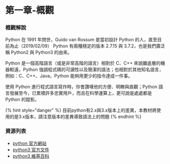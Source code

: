 # 第一章-概觀

### 概觀解說

Python 在 1991 年問世，Guido van Rossum 是當初設計 Python 的人，直至目前為止（2019/02/09） Python 有兩種穩定的版本 2.7.15 與 3.7.2，也是我們廣泛稱 Python2 與 Python3 的由來。

Python 是一個高階語言（或是非常高階的語言）相對於 C、C++ 來說離底層的機器較遠，Python 強調程式碼的可讀性以及簡潔的語法；也相對於其他知名語言，例如：C、C++、Java，Python 能夠用更少的指令達成一件事。

使用 Python 進行程式語言寫作時，你會讚嘆他的方便、明瞭與直觀；Python 語言發展至今，已累積許多忠實用戶，而且在科學運算上，更可說是處處都是 Python 的蹤影。

{% hint style="danger" %}
目前python有2.x與3.x版本上的差異，本教材將使用的是3.x版本，請注意版本的差異導致語法上的問題
{% endhint %}

### 資源列表

* [python 官方網站](%20https://www.python.org/)
* [python3 官方文件](https://docs.python.org/3/)
* [python3 維基百科](https://zh.wikipedia.org/zh-tw/Python)

